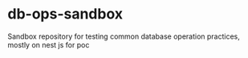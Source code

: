 # db-ops-sandbox
Sandbox repository for testing common database operation practices, mostly on nest js for poc
